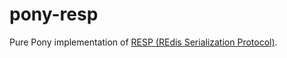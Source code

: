 # pony-resp

Pure Pony implementation of [RESP (REdis Serialization Protocol)](https://redis.io/topics/protocol).
